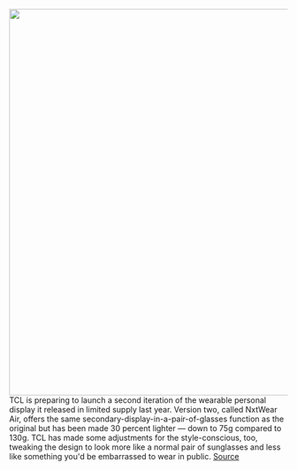 <img src='https://cdn.vox-cdn.com/thumbor/HUu5J1SxboyIHrBXA6p9kTSKGBY=/0x0:1920x1080/1200x800/filters:focal(807x387:1113x693)/cdn.vox-cdn.com/uploads/chorus_image/image/70345522/__13.0.png' width='700px' /><br/>
TCL is preparing to launch a second iteration of the wearable personal display it released in limited supply last year. Version two, called NxtWear Air, offers the same secondary-display-in-a-pair-of-glasses function as the original but has been made 30 percent lighter — down to 75g compared to 130g. TCL has made some adjustments for the style-conscious, too, tweaking the design to look more like a normal pair of sunglasses and less like something you'd be embarrassed to wear in public.
<a href='https://www.theverge.com/2022/1/4/22857605/tcl-nxtwear-air-wearable-display-glasses'> Source <a/>
